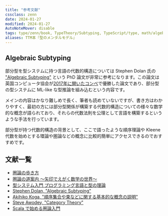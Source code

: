 ```yaml
---
title: "参考文献"
cssclass: zenn
date: 2024-01-27
modified: 2024-01-27
AutoNoteMover: disable
tags: type/zenn/book, TypeTheory/Subtyping, TypeScript/type, math/algebra
aliases: TTM本『型のメンタルモデル』
---
```


## Algebraic Subtyping

部分型を型システムに持つ言語の代数的構造については Stephen Dolan 氏の ["Algebraic Subtyping"](https://www.bcs.org/media/2128/algebraic-subtyping.pdf) という PhD 論文が非常に参考になります。この論文は英国コンピュータ協会が[2017年に開いたコンペ](https://www.bcs.org/events/awards-and-competitions/distinguished-dissertations/previous-winners/2017-competition/)で優勝した論文であり、部分型の型システムに ML-like な型推論を組み込むという内容です。

メインの内容はかなり難しめで長く、筆者も読めていないですが、書き方はわかりやすく、最初の方には部分型関係が構築する代数的構造についての様々な数学的な概念が語られており、それらの代数法則を公理として言語を構築するというような手法を行っています。

部分型が持つ代数的構造の背景として、ここで語ったような順序理論や Kleene 代数を始めとする環論や圏論などの概念に比較的簡単にアクセスできるのでおすすめです。

## 文献一覧

- [圏論の歩き方](https://www.nippyo.co.jp/shop/book/6936.html)
- [圏論の道案内 ～矢印でえがく数学の世界～](https://gihyo.jp/book/2019/978-4-297-10723-9)
- [型システム入門 プログラミング言語と型の理論](https://www.ohmsha.co.jp/book/9784274069116/)
- [Stephen Dolan, "Algebraic Subtyping"](https://www.bcs.org/media/2128/algebraic-subtyping.pdf)
- [Akihiko Koga, "順序集合や束などに関する基本的な概念の説明"](https://www.cs-study.com/koga/lattice/explanations_on_concepts_of_posets.html)
- [Steve Awodey, "Category Theory"](https://global.oup.com/ukhe/product/category-theory-9780199237180?cc=gb&lang=en&)
- [Scala で始める圏論入門](https://criceta.com/category-theory-with-scala/)

